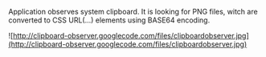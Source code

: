 Application observes system clipboard. It is looking for PNG files, witch are converted to CSS URL(...) elements using BASE64 encoding.

![http://clipboard-observer.googlecode.com/files/clipboardobserver.jpg](http://clipboard-observer.googlecode.com/files/clipboardobserver.jpg)